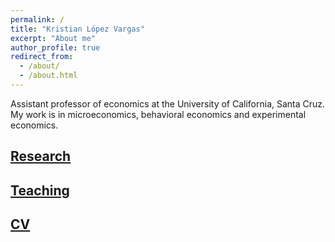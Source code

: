 ```yaml
---
permalink: /
title: "Kristian López Vargas"
excerpt: "About me"
author_profile: true
redirect_from: 
  - /about/
  - /about.html
---
```



Assistant professor of economics at the University of California, Santa Cruz.
My work is in microeconomics, behavioral economics and experimental economics.

## [Research](research)

## [Teaching](teaching)

## [CV](CV)




<!--
git commit -am "add change to ________" && git push
-->

<!--
git add _pages/about.md && git commit -m "add change to _pages/about" && git push
-->